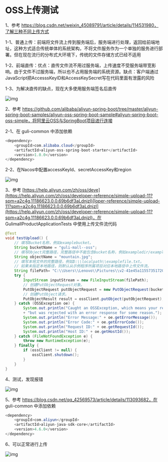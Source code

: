 # OSS上传测试

1、参考 https://blog.csdn.net/weixin_45089791/article/details/114531980，了解三种不同上传方式

1-1、普通上传：前端将文件流上传到服务端后，服务端进行处理，返回给前端地址，这种方式适合传统单体的系统架构，不将文件服务作为一个单独的服务进行部署。但在现在流行的分布式大环境下，传统的文件存储方式已经不适用

1-2、前端直传：优点：直传文件流不用过服务端，上传速度不受服务端带宽影响。由于文件不过服务端，所以也不占用服务端的系统资源。缺点：客户端通过JavaScript把AccesssKeyID和AccessKeySecret写在代码里面有泄露的风险

1-3、为解决直传的缺点，现在大多使用服务端签名后直传

![img](https://cdn.nlark.com/yuque/0/2023/png/2836791/1691543381871-12fbdc13-5bd9-4a7f-a138-812f76bcd647.png)

2、参考 https://github.com/alibaba/aliyun-spring-boot/tree/master/aliyun-spring-boot-samples/aliyun-oss-spring-boot-sample#aliyun-spring-boot-oss-simple，将阿里云OSS与SpringBoot项目进行连接

2-1、在 guli-common 中添加依赖

```java
<dependency>
    <groupId>com.alibaba.cloud</groupId>
    <artifactId>aliyun-oss-spring-boot-starter</artifactId>
    <version>1.0.0</version>
</dependency>
```

2-2、在Nacos中配置accessKeyId、secretAccessKey和region

![img](https://cdn.nlark.com/yuque/0/2023/png/2836791/1691543998879-bf991994-6c26-4d13-ab30-ae6b34001106.png)

3、参考 [https://help.aliyun.com/zh/oss/deve](https://help.aliyun.com/zh/oss/developer-reference/simple-upload-11?spm=a2c4g.11186623.0.0.69b6df3aLdnjzI)[loper-reference/simple-upload-11?spm=a2c4g.11186623.0.0.69b6df3aLdnjzI](https://help.aliyun.com/zh/oss/developer-reference/simple-upload-11?spm=a2c4g.11186623.0.0.69b6df3aLdnjzI)，在 GulimallProductApplicationTests 中使用上传文件流代码

```java
@Test
void testUpload() {
    // 填写Bucket名称，例如examplebucket。
    String bucketName = "guli-mall--oss";
    // 填写Object完整路径，完整路径中不能包含Bucket名称，例如exampledir/exampleobject.txt。
    String objectName = "mountain.jpg";
    // 填写本地文件的完整路径，例如D:\\localpath\\examplefile.txt。
    // 如果未指定本地路径，则默认从示例程序所属项目对应本地路径中上传文件流。
    String filePath= "C:\\Users\\Lenovo\\Pictures\\v2-41e45a115573517209a67c6fd67fcc52_r.jpg";
    try {
        InputStream inputStream = new FileInputStream(filePath);
        // 创建PutObjectRequest对象。
        PutObjectRequest putObjectRequest = new PutObjectRequest(bucketName, objectName, inputStream);
        // 创建PutObject请求。
        PutObjectResult result = ossClient.putObject(putObjectRequest);
    } catch (OSSException oe) {
        System.out.println("Caught an OSSException, which means your request made it to OSS, "
        + "but was rejected with an error response for some reason.");
        System.out.println("Error Message:" + oe.getErrorMessage());
        System.out.println("Error Code:" + oe.getErrorCode());
        System.out.println("Request ID:" + oe.getRequestId());
        System.out.println("Host ID:" + oe.getHostId());
    } catch (FileNotFoundException e) {
        throw new RuntimeException(e);
    } finally {
        if (ossClient != null) {
        	ossClient.shutdown();
        }
    }
}
```

4、测试，发现报错

![img](https://cdn.nlark.com/yuque/0/2023/png/2836791/1691544492129-011286bb-3ef3-4016-9c4c-a2344cb98700.png)

5、参考 https://blog.csdn.net/qq_42569573/article/details/113093682，在 guli-common 中添加依赖

```java
<dependency>
    <groupId>com.aliyun</groupId>
    <artifactId>aliyun-java-sdk-core</artifactId>
    <version>4.6.0</version>
</dependency>
```

6、可以正常进行上传

![img](https://cdn.nlark.com/yuque/0/2023/png/2836791/1691544650593-2122a845-ecee-4a6b-8802-75f332f083ea.png)